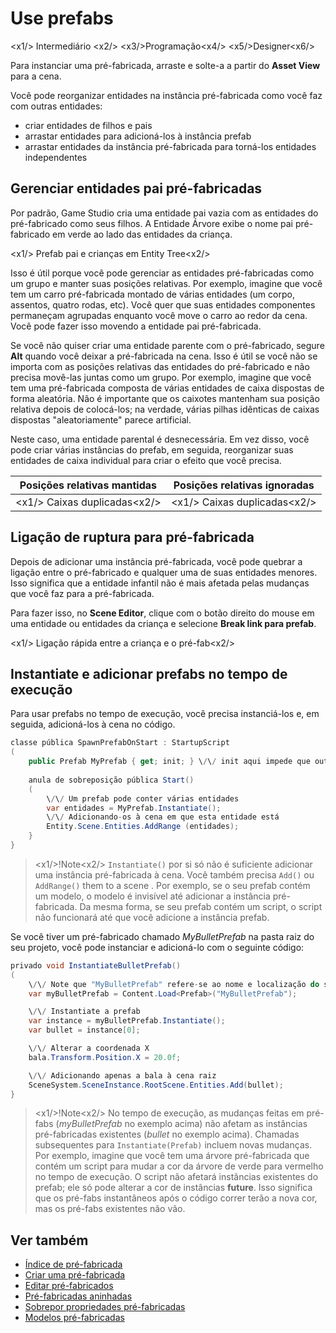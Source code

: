 # Use prefabs

<x1\/> Intermediário <x2\/>
<x3\/>Programação<x4\/>
<x5\/>Designer<x6\/>

Para instanciar uma pré-fabricada, arraste e solte-a a partir do **Asset View** para a cena.

Você pode reorganizar entidades na instância pré-fabricada como você faz com outras entidades:

* criar entidades de filhos e pais
* arrastar entidades para adicioná-los à instância prefab
* arrastar entidades da instância pré-fabricada para torná-los entidades independentes

## Gerenciar entidades pai pré-fabricadas

Por padrão, Game Studio cria uma entidade pai vazia com as entidades do pré-fabricado como seus filhos. A Entidade Árvore exibe o nome pai pré-fabricado em verde ao lado das entidades da criança.

<x1\/> Prefab pai e crianças em Entity Tree<x2\/>

Isso é útil porque você pode gerenciar as entidades pré-fabricadas como um grupo e manter suas posições relativas. Por exemplo, imagine que você tem um carro pré-fabricada montado de várias entidades (um corpo, assentos, quatro rodas, etc). Você quer que suas entidades componentes permaneçam agrupadas enquanto você move o carro ao redor da cena. Você pode fazer isso movendo a entidade pai pré-fabricada.

Se você não quiser criar uma entidade parente com o pré-fabricado, segure **Alt** quando você deixar a pré-fabricada na cena. Isso é útil se você não se importa com as posições relativas das entidades do pré-fabricado e não precisa movê-las juntas como um grupo. Por exemplo, imagine que você tem uma pré-fabricada composta de várias entidades de caixa dispostas de forma aleatória. Não é importante que os caixotes mantenham sua posição relativa depois de colocá-los; na verdade, várias pilhas idênticas de caixas dispostas "aleatoriamente" parece artificial.

Neste caso, uma entidade parental é desnecessária. Em vez disso, você pode criar várias instâncias do prefab, em seguida, reorganizar suas entidades de caixa individual para criar o efeito que você precisa.

| Posições relativas mantidas | Posições relativas ignoradas |
|-------------------------------------------------|---------------------------------------------|
| <x1\/> Caixas duplicadas<x2\/> | <x1\/> Caixas duplicadas<x2\/> |

## Ligação de ruptura para pré-fabricada

Depois de adicionar uma instância pré-fabricada, você pode quebrar a ligação entre o pré-fabricado e qualquer uma de suas entidades menores. Isso significa que a entidade infantil não é mais afetada pelas mudanças que você faz para a pré-fabricada.

Para fazer isso, no **Scene Editor**, clique com o botão direito do mouse em uma entidade ou entidades da criança e selecione **Break link para prefab**.

<x1\/> Ligação rápida entre a criança e o pré-fab<x2\/>

## Instantiate e adicionar prefabs no tempo de execução

Para usar prefabs no tempo de execução, você precisa instanciá-los e, em seguida, adicioná-los à cena no código.

```cs
classe pública SpawnPrefabOnStart : StartupScript
(
    public Prefab MyPrefab { get; init; } \/\/ init aqui impede que outros scripts mudem esta propriedade
    
    anula de sobreposição pública Start()
    (
        \/\/ Um prefab pode conter várias entidades
        var entidades = MyPrefab.Instantiate();
        \/\/ Adicionando-os à cena em que esta entidade está
        Entity.Scene.Entities.AddRange (entidades);
    }
}
```

> <x1\/>!Note<x2\/>
> `Instantiate()` por si só não é suficiente adicionar uma instância pré-fabricada à cena. Você também precisa `Add()` ou `AddRange()` them to a scene . Por exemplo, se o seu prefab contém um modelo, o modelo é invisível até adicionar a instância pré-fabricada. Da mesma forma, se seu prefab contém um script, o script não funcionará até que você adicione a instância prefab.

Se você tiver um pré-fabricado chamado *MyBulletPrefab* na pasta raiz do seu projeto, você pode instanciar e adicioná-lo com o seguinte código:

```cs
privado void InstantiateBulletPrefab()
(
    \/\/ Note que "MyBulletPrefab" refere-se ao nome e localização do seu ativo pré-fabricado
    var myBulletPrefab = Content.Load<Prefab>("MyBulletPrefab");

    \/\/ Instantiate a prefab
    var instance = myBulletPrefab.Instantiate();
    var bullet = instance[0];

    \/\/ Alterar a coordenada X
    bala.Transform.Position.X = 20.0f;

    \/\/ Adicionando apenas a bala à cena raiz
    SceneSystem.SceneInstance.RootScene.Entities.Add(bullet);
}
```

> <x1\/>!Note<x2\/>
> No tempo de execução, as mudanças feitas em pré-fabs (*myBulletPrefab* no exemplo acima) não afetam as instâncias pré-fabricadas existentes (*bullet* no exemplo acima). Chamadas subsequentes para ``Instantiate(Prefab)`` incluem novas mudanças.
> Por exemplo, imagine que você tem uma árvore pré-fabricada que contém um script para mudar a cor da árvore de verde para vermelho no tempo de execução. O script não afetará instâncias existentes do prefab; ele só pode alterar a cor de instâncias **future**. Isso significa que os pré-fabs instantâneos após o código correr terão a nova cor, mas os pré-fabs existentes não vão.

## Ver também

* [Índice de pré-fabricada](index.md)
* [Criar uma pré-fabricada](create-a-prefab.md)
* [Editar pré-fabricados](edit-prefabs.md)
* [Pré-fabricadas aninhadas](nested-prefabs.md)
* [Sobrepor propriedades pré-fabricadas](override-prefab-properties.md)
* [Modelos pré-fabricadas](prefab-models.md)
